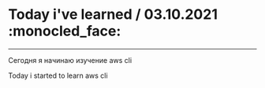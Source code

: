 # Today i've learned  / 03.10.2021 :monocled_face:
____

Сегодня я начинаю изучение aws cli

Today i started to learn aws cli


